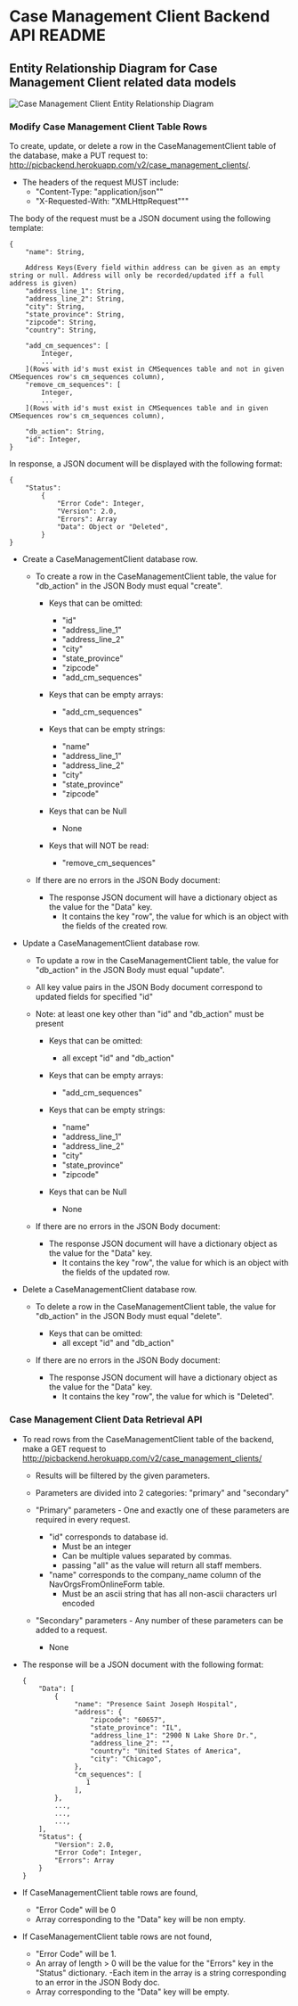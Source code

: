 # Case Management Client Backend API README


## Entity Relationship Diagram for Case Management Client related data models

![Case Management Client Entity Relationship Diagram](case_management_client_erd.jpg)


### Modify Case Management Client Table Rows
To create, update, or delete a row in the CaseManagementClient table of the database, make a PUT request to: http://picbackend.herokuapp.com/v2/case_management_clients/.

- The headers of the request MUST include: 
    - "Content-Type: "application/json""
    - "X-Requested-With: "XMLHttpRequest"""
    
The body of the request must be a JSON document using the following template:

```
{
    "name": String,
    
    Address Keys(Every field within address can be given as an empty string or null. Address will only be recorded/updated iff a full address is given)
    "address_line_1": String,
    "address_line_2": String,
    "city": String,
    "state_province": String,
    "zipcode": String,
    "country": String,
    
    "add_cm_sequences": [
        Integer,
        ...
    ](Rows with id's must exist in CMSequences table and not in given CMSequences row's cm_sequences column),
    "remove_cm_sequences": [
        Integer,
        ...
    ](Rows with id's must exist in CMSequences table and in given CMSequences row's cm_sequences column),
    
    "db_action": String,
    "id": Integer,
}
```

In response, a JSON document will be displayed with the following format:
```
{
    "Status":
        {
            "Error Code": Integer,
            "Version": 2.0,
            "Errors": Array
            "Data": Object or "Deleted",
        }
}
```

- Create a CaseManagementClient database row.
    - To create a row in the CaseManagementClient table, the value for "db_action" in the JSON Body must equal "create".
    
        - Keys that can be omitted:
            - "id"
            - "address_line_1"
            - "address_line_2"
            - "city"
            - "state_province"
            - "zipcode"
            - "add_cm_sequences"
            
        - Keys that can be empty arrays:
            - "add_cm_sequences"
            
        - Keys that can be empty strings:
            - "name"
            - "address_line_1"
            - "address_line_2"
            - "city"
            - "state_province"
            - "zipcode"
        
        - Keys that can be Null
            - None
            
        - Keys that will NOT be read:
            - "remove_cm_sequences"

    - If there are no errors in the JSON Body document:        
        - The response JSON document will have a dictionary object as the value for the "Data" key.
            - It contains the key "row", the value for which is an object with the fields of the created row.
    
- Update a CaseManagementClient database row.
    - To update a row in the CaseManagementClient table, the value for "db_action" in the JSON Body must equal "update".
    - All key value pairs in the JSON Body document correspond to updated fields for specified "id"
    - Note: at least one key other than "id" and "db_action" must be present
    
        - Keys that can be omitted:
            - all except "id" and "db_action"
            
        - Keys that can be empty arrays:
            - "add_cm_sequences"
        
        - Keys that can be empty strings:
            - "name"
            - "address_line_1"
            - "address_line_2"
            - "city"
            - "state_province"
            - "zipcode"
        
        - Keys that can be Null
            - None
        
    - If there are no errors in the JSON Body document:
        - The response JSON document will have a dictionary object as the value for the "Data" key.
            - It contains the key "row", the value for which is an object with the fields of the updated row.

- Delete a CaseManagementClient database row.
    - To delete a row in the CaseManagementClient table, the value for "db_action" in the JSON Body must equal "delete".
    
        - Keys that can be omitted:
            - all except "id" and "db_action"
        
    - If there are no errors in the JSON Body document:
        - The response JSON document will have a dictionary object as the value for the "Data" key.
            - It contains the key "row", the value for which is "Deleted".
    
    
### Case Management Client Data Retrieval API
- To read rows from the CaseManagementClient table of the backend, make a GET request to http://picbackend.herokuapp.com/v2/case_management_clients/
    - Results will be filtered by the given parameters.
    - Parameters are divided into 2 categories: "primary" and "secondary"
    
    - "Primary" parameters - One and exactly one of these parameters are required in every request.
        - "id" corresponds to database id.
            - Must be an integer
            - Can be multiple values separated by commas.
            - passing "all" as the value will return all staff members.
        - "name" corresponds to the company_name column of the NavOrgsFromOnlineForm table.
            - Must be an ascii string that has all non-ascii characters url encoded
            
    - "Secondary" parameters - Any number of these parameters can be added to a request.
        - None
        
- The response will be a JSON document with the following format:
    ```
    {
        "Data": [
            {
                 "name": "Presence Saint Joseph Hospital",
                 "address": {
                     "zipcode": "60657",
                     "state_province": "IL",
                     "address_line_1": "2900 N Lake Shore Dr.",
                     "address_line_2": "",
                     "country": "United States of America",
                     "city": "Chicago",
                 },
                 "cm_sequences": [
                    1
                 ],
            },
            ...,
            ...,
            ...,
        ],
        "Status": {
            "Version": 2.0,
            "Error Code": Integer,
            "Errors": Array
        }
    }
    ```

- If CaseManagementClient table rows are found,
    - "Error Code" will be 0
    - Array corresponding to the "Data" key will be non empty.
- If CaseManagementClient table rows are not found,
    - "Error Code" will be 1.
    - An array of length > 0 will be the value for the "Errors" key in the "Status" dictionary.
        -Each item in the array is a string corresponding to an error in the JSON Body doc.
    - Array corresponding to the "Data" key will be empty.
